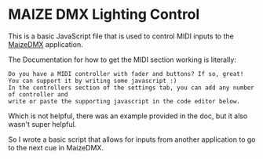 # MAIZE DMX Lighting Control #

This is a basic JavaScript file that is used to control MIDI inputs to the [MaizeDMX](https://www.maizesoft.com/dmx/) application.

The Documentation for how to get the MIDI section working is literally:
```commandline
Do you have a MIDI controller with fader and buttons? If so, great! You can support it by writing some javascript :)
In the controllers section of the settings tab, you can add any number of controller and
write or paste the supporting javascript in the code editor below.
```

Which is not helpful, there was an example provided in the doc, but it also wasn't super helpful.

So I wrote a basic script that allows for inputs from another application to go to the next cue in MaizeDMX.

